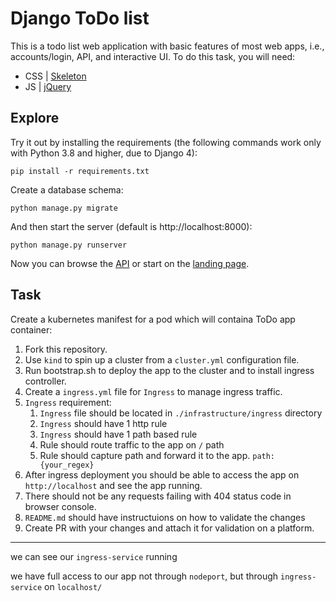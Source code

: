 # Django ToDo list

This is a todo list web application with basic features of most web apps, i.e., accounts/login, API, and interactive UI. To do this task, you will need:

- CSS | [Skeleton](http://getskeleton.com/)
- JS  | [jQuery](https://jquery.com/)

## Explore

Try it out by installing the requirements (the following commands work only with Python 3.8 and higher, due to Django 4):

```
pip install -r requirements.txt
```

Create a database schema:

```
python manage.py migrate
```

And then start the server (default is http://localhost:8000):

```
python manage.py runserver
```

Now you can browse the [API](http://localhost:8000/api/) or start on the [landing page](http://localhost:8000/).

## Task

Create a kubernetes manifest for a pod which will containa ToDo app container:

1. Fork this repository.
1. Use `kind` to spin up a cluster from a `cluster.yml` configuration file.
1. Run bootstrap.sh to deploy the app to the cluster and to install ingress controller.
1. Create a `ingress.yml` file for `Ingress` to manage ingress traffic.
1. `Ingress` requirement:
    1. `Ingress` file should be located in `./infrastructure/ingress` directory
    2. `Ingress` should have 1 http rule
    3. `Ingress` should have 1 path based rule
    4. Rule should route traffic to the app on `/` path
    5. Rule should capture path and forward it to the app.  `path: {your_regex}`
1. After ingress deployment you should be able to access the app on `http://localhost` and see the app running.
1. There should not be any requests failing with 404 status code in browser console.
1. `README.md` should have instructuions on how to validate the changes
1. Create PR with your changes and attach it for validation on a platform.

--- 

we can see our `ingress-service` running

we have full access to our app not through `nodeport`, but through `ingress-service` on `localhost/`